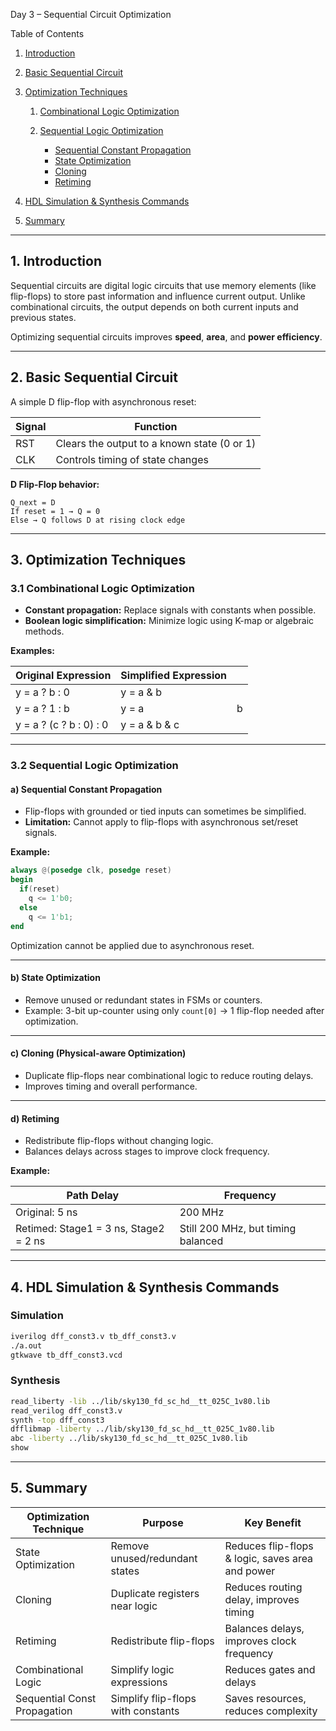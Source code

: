 Day 3 – Sequential Circuit Optimization

 Table of Contents

1. [Introduction](#1-introduction)
2. [Basic Sequential Circuit](#2-basic-sequential-circuit)
3. [Optimization Techniques](#3-optimization-techniques)

   1. [Combinational Logic Optimization](#31-combinational-logic-optimization)
   2. [Sequential Logic Optimization](#32-sequential-logic-optimization)

      * [Sequential Constant Propagation](#a-sequential-constant-propagation)
      * [State Optimization](#b-state-optimization)
      * [Cloning](#c-cloning-physical-aware-optimization)
      * [Retiming](#d-retiming)
4. [HDL Simulation & Synthesis Commands](#4-hdl-simulation--synthesis-commands)
5. [Summary](#5-summary)

---

## 1. Introduction

Sequential circuits are digital logic circuits that use memory elements (like flip-flops) to store past information and influence current output. Unlike combinational circuits, the output depends on both current inputs and previous states.

Optimizing sequential circuits improves **speed**, **area**, and **power efficiency**.

---

## 2. Basic Sequential Circuit

A simple D flip-flop with asynchronous reset:

| Signal | Function                                    |
| ------ | ------------------------------------------- |
| RST    | Clears the output to a known state (0 or 1) |
| CLK    | Controls timing of state changes            |

**D Flip-Flop behavior:**

```
Q_next = D
If reset = 1 → Q = 0
Else → Q follows D at rising clock edge
```

---

## 3. Optimization Techniques

### 3.1 Combinational Logic Optimization

* **Constant propagation:** Replace signals with constants when possible.
* **Boolean logic simplification:** Minimize logic using K-map or algebraic methods.

**Examples:**

| Original Expression     | Simplified Expression |   |
| ----------------------- | --------------------- | - |
| y = a ? b : 0           | y = a & b             |   |
| y = a ? 1 : b           | y = a                 | b |
| y = a ? (c ? b : 0) : 0 | y = a & b & c         |   |

---

### 3.2 Sequential Logic Optimization

#### a) Sequential Constant Propagation

* Flip-flops with grounded or tied inputs can sometimes be simplified.
* **Limitation:** Cannot apply to flip-flops with asynchronous set/reset signals.

**Example:**

```verilog
always @(posedge clk, posedge reset)
begin
  if(reset)
    q <= 1'b0;
  else
    q <= 1'b1;
end
```

Optimization cannot be applied due to asynchronous reset.

---

#### b) State Optimization

* Remove unused or redundant states in FSMs or counters.
* Example: 3-bit up-counter using only `count[0]` → 1 flip-flop needed after optimization.

---

#### c) Cloning (Physical-aware Optimization)

* Duplicate flip-flops near combinational logic to reduce routing delays.
* Improves timing and overall performance.

---

#### d) Retiming

* Redistribute flip-flops without changing logic.
* Balances delays across stages to improve clock frequency.

**Example:**

| Path Delay                            | Frequency                          |
| ------------------------------------- | ---------------------------------- |
| Original: 5 ns                        | 200 MHz                            |
| Retimed: Stage1 = 3 ns, Stage2 = 2 ns | Still 200 MHz, but timing balanced |

---

## 4. HDL Simulation & Synthesis Commands

### Simulation

```bash
iverilog dff_const3.v tb_dff_const3.v
./a.out
gtkwave tb_dff_const3.vcd
```

### Synthesis

```bash
read_liberty -lib ../lib/sky130_fd_sc_hd__tt_025C_1v80.lib
read_verilog dff_const3.v
synth -top dff_const3
dfflibmap -liberty ../lib/sky130_fd_sc_hd__tt_025C_1v80.lib
abc -liberty ../lib/sky130_fd_sc_hd__tt_025C_1v80.lib
show
```

---

## 5. Summary

| Optimization Technique       | Purpose                            | Key Benefit                                      |
| ---------------------------- | ---------------------------------- | ------------------------------------------------ |
| State Optimization           | Remove unused/redundant states     | Reduces flip-flops & logic, saves area and power |
| Cloning                      | Duplicate registers near logic     | Reduces routing delay, improves timing           |
| Retiming                     | Redistribute flip-flops            | Balances delays, improves clock frequency        |
| Combinational Logic          | Simplify logic expressions         | Reduces gates and delays                         |
| Sequential Const Propagation | Simplify flip-flops with constants | Saves resources, reduces complexity              |



